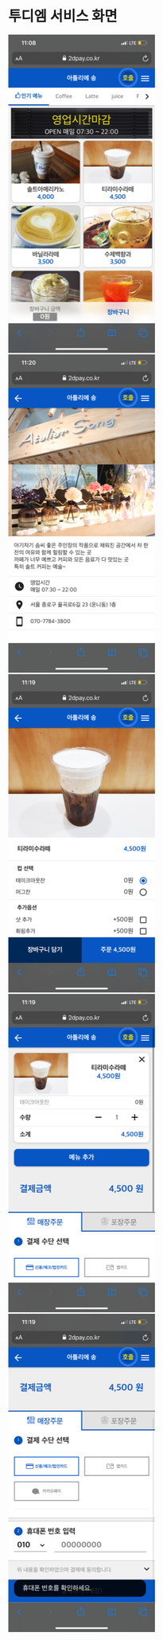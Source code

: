 # 투디엠 서비스 화면

<div>
  <img src="../service/service1.png" />
  <img src="../service/service2.png" />
  <img src="../service/service3.png" />
 </div>
<div>
  <img src="../service/service4.png" />
  <img src="../service/service5.png" />
 </div>
